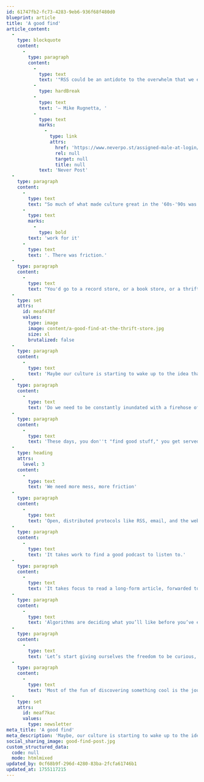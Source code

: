 ```yaml
---
id: 61747fb2-fc73-4283-9eb6-936f68f480d0
blueprint: article
title: 'A good find'
article_content:
  -
    type: blockquote
    content:
      -
        type: paragraph
        content:
          -
            type: text
            text: '"RSS could be an antidote to the overwhelm that we experience elsewhere on the internet."'
          -
            type: hardBreak
          -
            type: text
            text: '– Mike Rugnetta, '
          -
            type: text
            marks:
              -
                type: link
                attrs:
                  href: 'https://www.neverpo.st/assigned-male-at-login/'
                  rel: null
                  target: null
                  title: null
            text: 'Never Post'
  -
    type: paragraph
    content:
      -
        type: text
        text: "So much of what made culture great in the '60s-'90s was that you had to\_"
      -
        type: text
        marks:
          -
            type: bold
        text: 'work for it'
      -
        type: text
        text: '. There was friction.'
  -
    type: paragraph
    content:
      -
        type: text
        text: "You'd go to a record store, or a book store, or a thrift store, and browse for hours, just hoping for one good find."
  -
    type: set
    attrs:
      id: meaf478f
      values:
        type: image
        image: content/a-good-find-at-the-thrift-store.jpg
        size: xl
        brutalized: false
  -
    type: paragraph
    content:
      -
        type: text
        text: 'Maybe our culture is starting to wake up to the idea that we need a bit more of that on the internet.'
  -
    type: paragraph
    content:
      -
        type: text
        text: 'Do we need to be constantly inundated with a firehose of content tuned to our lowest, base desires?'
  -
    type: paragraph
    content:
      -
        type: text
        text: 'These days, you don''t "find good stuff," you get served content platforms think you''ll consume.'
  -
    type: heading
    attrs:
      level: 3
    content:
      -
        type: text
        text: 'We need more mess, more friction'
  -
    type: paragraph
    content:
      -
        type: text
        text: 'Open, distributed protocols like RSS, email, and the web give us a foundation for being more mindful.'
  -
    type: paragraph
    content:
      -
        type: text
        text: 'It takes work to find a good podcast to listen to.'
  -
    type: paragraph
    content:
      -
        type: text
        text: 'It takes focus to read a long-form article, forwarded to you by a friend.'
  -
    type: paragraph
    content:
      -
        type: text
        text: 'Algorithms are deciding what you’ll like before you’ve even had a chance to explore.'
  -
    type: paragraph
    content:
      -
        type: text
        text: 'Let’s start giving ourselves the freedom to be curious, rather than being spoon-fed.'
  -
    type: paragraph
    content:
      -
        type: text
        text: 'Most of the fun of discovering something cool is the journey you took to get there.'
  -
    type: set
    attrs:
      id: meaf7kac
      values:
        type: newsletter
meta_title: 'A good find'
meta_description: 'Maybe, our culture is starting to wake up to the idea that we need a bit more friction on the internet.'
social_sharing_image: good-find-post.jpg
custom_structured_data:
  code: null
  mode: htmlmixed
updated_by: 0cf68b9f-296d-4280-83ba-2fcfa61746b1
updated_at: 1755117215
---
```

